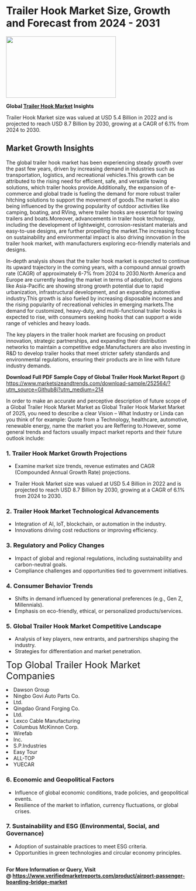 <H1>Trailer Hook Market Size, Growth and Forecast from 2024 - 2031</H1><img class="aligncenter size-medium wp-image-584254" src="https://thirdeyenews.in/wp-content/uploads/2024/09/Global-Market-Research-300x168.jpeg" alt="" width="300" height="168" /><p><strong>Global&nbsp;<a href="https://www.marketsizeandtrends.com/download-sample/252564/?utm_source=Github8j?utm_medium=214">Trailer Hook Market</a> Insights</strong></p><p>Trailer Hook Market size was valued at USD 5.4 Billion in 2022 and is projected to reach USD 8.7 Billion by 2030, growing at a CAGR of 6.1% from 2024 to 2030.</p><p><h2>Market Growth Insights</h2> <p>The global trailer hook market has been experiencing steady growth over the past few years, driven by increasing demand in industries such as transportation, logistics, and recreational vehicles.This growth can be attributed to the rising need for efficient, safe, and versatile towing solutions, which trailer hooks provide.Additionally, the expansion of e-commerce and global trade is fueling the demand for more robust trailer hitching solutions to support the movement of goods.The market is also being influenced by the growing popularity of outdoor activities like camping, boating, and RVing, where trailer hooks are essential for towing trailers and boats.Moreover, advancements in trailer hook technology, including the development of lightweight, corrosion-resistant materials and easy-to-use designs, are further propelling the market.The increasing focus on sustainability and environmental impact is also driving innovation in the trailer hook market, with manufacturers exploring eco-friendly materials and designs.</p> <p>In-depth analysis shows that the trailer hook market is expected to continue its upward trajectory in the coming years, with a compound annual growth rate (CAGR) of approximately 6-7% from 2024 to 2030.North America and Europe are currently leading the market in terms of adoption, but regions like Asia-Pacific are showing strong growth potential due to rapid urbanization, infrastructural development, and an expanding automotive industry.This growth is also fueled by increasing disposable incomes and the rising popularity of recreational vehicles in emerging markets.The demand for customized, heavy-duty, and multi-functional trailer hooks is expected to rise, with consumers seeking hooks that can support a wide range of vehicles and heavy loads.</p> <p>The key players in the trailer hook market are focusing on product innovation, strategic partnerships, and expanding their distribution networks to maintain a competitive edge.Manufacturers are also investing in R&D to develop trailer hooks that meet stricter safety standards and environmental regulations, ensuring their products are in line with future industry demands.</p> <p><span class=""><strong>Download Full PDF Sample Copy of Global Trailer Hook Market Report</strong> @ <a href="https://www.marketsizeandtrends.com/download-sample/252564/?utm_source=Github8j?utm_medium=214" target="_blank">https://www.marketsizeandtrends.com/download-sample/252564/?utm_source=Github8j?utm_medium=214</a></span></p><p>In order to make an accurate and perceptive description of future scope of a Global&nbsp;Trailer Hook Market Market as Global&nbsp;Trailer Hook Market Market of 2025, you need to describe a clear Vision &ndash; What Industry or Linda can you think of for example: Quote from a Technology, healthcare, automotive, renewable energy, name the market you are Reffering to.However, some general trends and factors usually impact market reports and their future outlook include:</p><h3>1.&nbsp;<strong>Trailer Hook Market Growth Projections</strong></h3><ul><li>Examine market size trends, revenue estimates and CAGR (Compounded Annual Growth Rate) projections.</li><li><p>Trailer Hook Market size was valued at USD 5.4 Billion in 2022 and is projected to reach USD 8.7 Billion by 2030, growing at a CAGR of 6.1% from 2024 to 2030.</p></li></ul><h3>2.&nbsp;<strong>Trailer Hook Market Technological Advancements</strong></h3><ul><li>Integration of AI, IoT, blockchain, or automation in the industry.</li><li>Innovations driving cost reductions or improving efficiency.</li></ul><h3>3.&nbsp;<strong>Regulatory and Policy Changes</strong></h3><ul><li>Impact of global and regional regulations, including sustainability and carbon-neutral goals.</li><li>Compliance challenges and opportunities tied to government initiatives.</li></ul><h3>4.&nbsp;<strong>Consumer Behavior Trends</strong></h3><ul><li>Shifts in demand influenced by generational preferences (e.g., Gen Z, Millennials).</li><li>Emphasis on eco-friendly, ethical, or personalized products/services.</li></ul><h3>5.&nbsp;<strong>Global Trailer Hook Market Competitive Landscape</strong></h3><ul><li>Analysis of key players, new entrants, and partnerships shaping the industry.</li><li>Strategies for differentiation and market penetration.</li></ul><p data-pm-slice="1 1 []"><span style="color: inherit; font-family: inherit; font-size: 25px;">Top Global Trailer Hook Market Companies</span></p><div class="" data-test-id=""><p><li>Dawson Group</li><li> Ningbo Govi Auto Parts Co.</li><li> Ltd.</li><li> Qingdao Grand Forging Co.</li><li> Ltd.</li><li> Lexco Cable Manufacturing</li><li> Columbus McKinnon Corp.</li><li> Wirefab</li><li> Inc.</li><li> S.P.Industries</li><li> Easy Tour</li><li> ALL-TOP</li><li> YUECAR</li></p></div><h3>6.&nbsp;<strong>Economic and Geopolitical Factors</strong></h3><ul><li>Influence of global economic conditions, trade policies, and geopolitical events.</li><li>Resilience of the market to inflation, currency fluctuations, or global crises.</li></ul><h3>7.&nbsp;<strong>Sustainability and ESG (Environmental, Social, and Governance)</strong></h3><ul><li>Adoption of sustainable practices to meet ESG criteria.</li><li>Opportunities in green technologies and circular economy principles.</li></ul><h2><strong style="font-size: 14px;">For More Information or Query, Visit @&nbsp;</strong><a style="background-color: #ffffff; font-size: 14px;" href="https://www.marketsizeandtrends.com/report/trailer-hook-market/" target="_blank">https://www.verifiedmarketreports.com/product/airport-passenger-boarding-bridge-market</a></h2>